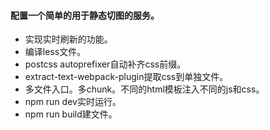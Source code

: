 #### 配置一个简单的用于静态切图的服务。

* 实现实时刷新的功能。
* 编译less文件。
* postcss autoprefixer自动补齐css前缀。
* extract-text-webpack-plugin提取css到单独文件。
* 多文件入口。多chunk。不同的html模板注入不同的js和css。
* npm run dev实时运行。
* npm run build建文件。


